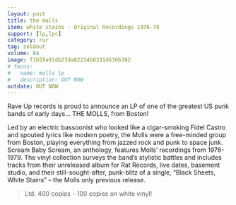 ```yaml
---
layout: post
title: the molls 
item: white stains - Original Recordings 1976-79
support: [lp,lpc]
category: rur
tag: soldout
volume: 84
image: f1b59a91db23da82234b8331d6366382
# focus:
#   name: molls lp
#   description: OUT NOW
outdate: OUT NOW
---
```


Rave Up records is proud to announce an LP of one of the greatest US punk bands of early days… THE MOLLS, from Boston!

Led by an electric bassoonist who looked like a cigar-smoking Fidel Castro and spouted lyrics like modern poetry, the Molls were a free-minded group from Boston, playing everything from jazzed rock and punk to space junk. Scream Baby Scream, an anthology, features Molls’ recordings from 1976-1979. The vinyl collection surveys the band’s stylistic battles and includes tracks from their unreleased album for Rat Records, live dates, basement studio, and their still-sought-after, punk-blitz of a single, “Black Sheets, White Stains” – the Molls only previous release.

> Ltd. 400 copies - 100 copies on white vinyl!
